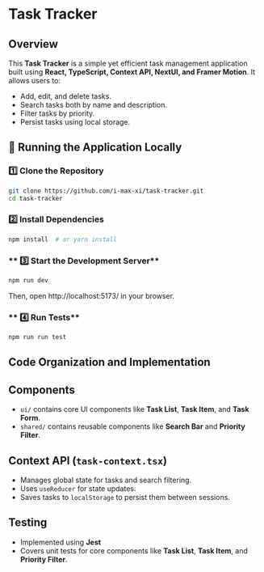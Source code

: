 # Task Tracker

## Overview

This **Task Tracker** is a simple yet efficient task management application built using **React, TypeScript, Context API, NextUI, and Framer Motion**. It allows users to:

- Add, edit, and delete tasks.
- Search tasks both by name and description.
- Filter tasks by priority.
- Persist tasks using local storage.

## 🚀 Running the Application Locally

### **1️⃣ Clone the Repository**

```sh
git clone https://github.com/i-max-xi/task-tracker.git
cd task-tracker
```

### **2️⃣ Install Dependencies**

```sh
npm install  # or yarn install
```

### ** 3️⃣ Start the Development Server**

```sh
npm run dev
```

Then, open http://localhost:5173/ in your browser.

### ** 4️⃣ Run Tests**

```sh
npm run run test
```

## Code Organization and Implementation

## Components

- `ui/` contains core UI components like **Task List**, **Task Item**, and **Task Form**.
- `shared/` contains reusable components like **Search Bar** and **Priority Filter**.

## Context API (`task-context.tsx`)

- Manages global state for tasks and search filtering.
- Uses `useReducer` for state updates.
- Saves tasks to `localStorage` to persist them between sessions.

## Testing

- Implemented using **Jest**
- Covers unit tests for core components like **Task List**, **Task Item**, and **Priority Filter**.
